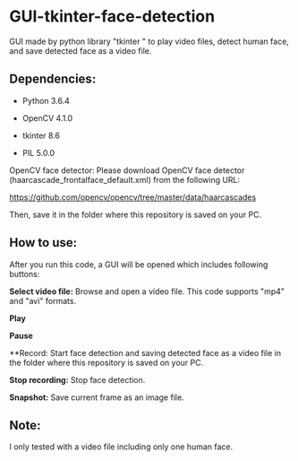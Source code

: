 # GUI-tkinter-face-detection
GUI made by python library "tkinter " to play video files, detect human face, and save detected face as a video file.


## Dependencies:
* Python 3.6.4

* OpenCV 4.1.0

* tkinter 8.6

* PIL 5.0.0



OpenCV face detector:
Please download OpenCV face detector (haarcascade_frontalface_default.xml) from the following URL:


https://github.com/opencv/opencv/tree/master/data/haarcascades


Then, save it in the folder where this repository is saved on your PC. 


## How to use:

After you run this code, a GUI will be opened which includes following buttons:

**Select video file:** Browse and open a video file. This code supports "mp4" and "avi" formats.

**Play** 

**Pause**

**Record: Start face detection and saving detected face as a video file in the folder where this repository is saved on your PC. 

**Stop recording:** Stop face detection.

**Snapshot:** Save current frame as an image file. 


## Note:
I only tested with a video file including only one human face. 






